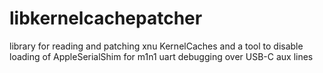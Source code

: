 # libkernelcachepatcher
library for reading and patching xnu KernelCaches and a tool to disable loading of AppleSerialShim for m1n1 uart debugging over USB-C aux lines
